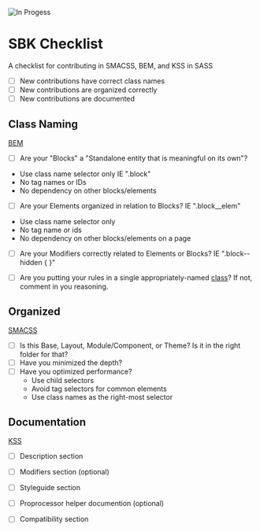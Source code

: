 ![In Progess](https://img.shields.io/badge/In%20Progress--red.svg)

# SBK Checklist
A checklist for contributing in SMACSS, BEM, and KSS in SASS


- [ ] New contributions have correct class names
- [ ] New contributions are organized correctly
- [ ] New contributions are documented

## Class Naming
[BEM](http://getbem.com/)

- [ ] Are your "Blocks" a "Standalone entity that is meaningful on its own"?
 - Use class name selector only IE ".block"
 - No tag names or IDs
 - No dependency on other blocks/elements
- [ ] Are your Elements organized in relation to Blocks? IE ".block__elem"
 - Use class name selector only
 - No tag name or ids
 - No dependency on other blocks/elements on a page
- [ ] Are your Modifiers correctly related to Elements or Blocks? IE ".block--hidden { }"
- [ ] Are you putting your rules in a single appropriately-named [class](http://csswizardry.com/2012/05/keep-your-css-selectors-short/)? If not, comment in you reasoning.


## Organized
[SMACSS](https://smacss.com)

- [ ] Is this Base, Layout, Module/Component, or Theme? Is it in the right folder for that?
- [ ] Have you minimized the depth?
- [ ] Have you optimized performance?
  - Use child selectors
  - Avoid tag selectors for common elements
  - Use class names as the right-most selector




## Documentation
[KSS](http://warpspire.com/kss/)
- [ ] Description section
- [ ] Modifiers section (optional)
- [ ] Styleguide section
- [ ] Proprocessor helper documention (optional)
- [ ] Compatibility section


